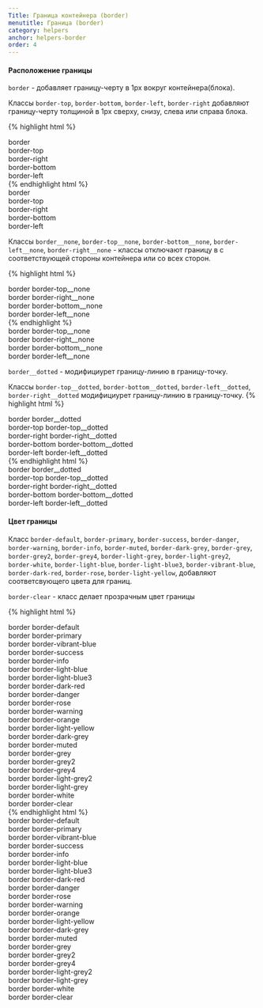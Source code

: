 ```yaml
---
Title: Граница контейнера (border)
menutitle: Граница (border)
category: helpers
anchor: helpers-border
order: 4
---
```


#### Расположение границы
`border` - добавляет границу-черту в 1px вокруг контейнера(блока). 

Классы `border-top`, `border-bottom`, `border-left`, `border-right` добавляют границу-черту толщиной в 1px сверху, снизу, слева или справа блока.

{% highlight html %}
  <div class="border">border</div>
  <div class="border-top">border-top</div>
  <div class="border-right">border-right</div>
  <div class="border-bottom">border-bottom</div>
  <div class="border-left">border-left</div>
{% endhighlight html %}
<div class="bs-docs-example">
  <div class="mb-10 border">border</div>
  <div class="mb-10 border-top">border-top</div>
  <div class="mb-10 border-right">border-right</div>
  <div class="mb-10 border-bottom">border-bottom</div>
  <div class="mb-10 border-left">border-left</div>
</div>

Классы `border__none`, `border-top__none`, `border-bottom__none`, `border-left__none`, `border-right__none` - классы отключают границу в с соответствующей стороны контейнера или со всех сторон.

{% highlight html %}
  <div class="border border-top__none">border border-top__none</div>
  <div class="border border-right__none">border border-right__none</div>
  <div class="border border-bottom__none">border border-bottom__none</div>
  <div class="border border-left__none">border border-left__none</div>
{% endhighlight %}
<div class="bs-docs-example">
  <div class="mb-10 border border-top__none">border border-top__none</div>
  <div class="mb-10 border border-right__none">border border-right__none</div>
  <div class="mb-10 border border-bottom__none">border border-bottom__none</div>
  <div class="mb-10 border border-left__none">border border-left__none</div>
</div>

`border__dotted` - модифициурет границу-линию в границу-точку.

Классы `border-top__dotted`, `border-bottom__dotted`, `border-left__dotted`, `border-right__dotted` модифициурет границу-линию в границу-точку. 
{% highlight html %}
  <div class="border border__dotted">border border__dotted</div>
  <div class="border-top border-top__dotted">border-top border-top__dotted</div>
  <div class="border-right border-right__dotted">border-right border-right__dotted</div>
  <div class="border-bottom border-bottom__dotted">border-bottom border-bottom__dotted</div>
  <div class="border-left border-left__dotted">border-left border-left__dotted</div>
{% endhighlight html %}
<div class="bs-docs-example">
    <div class="mb-10 border border__dotted">border border__dotted</div>
    <div class="mb-10 border-top border-top__dotted">border-top border-top__dotted</div>
    <div class="mb-10 border-right border-right__dotted">border-right border-right__dotted</div>
    <div class="mb-10 border-bottom border-bottom__dotted">border-bottom border-bottom__dotted</div>
    <div class="mb-10 border-left border-left__dotted">border-left border-left__dotted</div>
</div>

#### Цвет границы
Класс `border-default`, `border-primary`, `border-success`, `border-danger`, `border-warning`, `border-info`, `border-muted`, `border-dark-grey`, `border-grey`, `border-grey2`, `border-grey4`, `border-light-grey`, `border-light-grey2`, `border-white`, `border-light-blue`, `border-light-blue3`, `border-vibrant-blue`, `border-dark-red`, `border-rose`, `border-light-yellow`,   добавляют соответсвующего цвета для границ. 

`border-clear` - класс делает прозрачным цвет границы

{% highlight html %}
  <div class="border border-default">border border-default</div>
  <div class="border border-primary">border border-primary</div>
  <div class="border border-vibrant-blue">border border-vibrant-blue</div>
  <div class="border border-success">border border-success</div>
  <div class="border border-info">border border-info</div>
  <div class="border border-light-blue">border border-light-blue</div>
  <div class="border border-light-blue3">border border-light-blue3</div>
  <div class="border border-dark-red">border border-dark-red</div>
  <div class="border border-danger">border border-danger</div>
  <div class="border border-rose">border border-rose</div>
  <div class="border border-warning">border border-warning</div>
  <div class="border border-orange">border border-orange</div>
  <div class="border border-light-yellow">border border-light-yellow</div>
  <div class="border border-dark-grey">border border-dark-grey</div>
  <div class="border border-muted">border border-muted</div>
  <div class="border border-grey">border border-grey</div>
  <div class="border border-grey2">border border-grey2</div>
  <div class="border border-grey4">border border-grey4</div>
  <div class="border border-light-grey2">border border-light-grey2</div>
  <div class="border border-light-grey">border border-light-grey</div>
  <div class="padding-5 bg-grey4"><div class="border border-white">border border-white</div></div>
  <div class="padding-5 bg-grey4"><div class="border border-clear">border border-clear</div></div>
{% endhighlight html %}
<div class="bs-docs-example">
  <div class="mb-10 padding-5 border border-default">border border-default</div>
  <div class="mb-10 padding-5 border border-primary">border border-primary</div>
  <div class="mb-10 padding-5 border border-vibrant-blue">border border-vibrant-blue</div>
  <div class="mb-10 padding-5 border border-success">border border-success</div>
  <div class="mb-10 padding-5 border border-info">border border-info</div>
  <div class="mb-10 padding-5 border border-light-blue">border border-light-blue</div>
  <div class="mb-10 padding-5 border border-light-blue3">border border-light-blue3</div>
  <div class="mb-10 padding-5 border border-dark-red">border border-dark-red</div>
  <div class="mb-10 padding-5 border border-danger">border border-danger</div>
  <div class="mb-10 padding-5 border border-rose">border border-rose</div>
  <div class="mb-10 padding-5 border border-warning">border border-warning</div>
  <div class="mb-10 padding-5 border border-orange">border border-orange</div>
  <div class="mb-10 padding-5 border border-light-yellow">border border-light-yellow</div>
  <div class="mb-10 padding-5 border border-dark-grey">border border-dark-grey</div>
  <div class="mb-10 padding-5 border border-muted">border border-muted</div>
  <div class="mb-10 padding-5 border border-grey">border border-grey</div>
  <div class="mb-10 padding-5 border border-grey2">border border-grey2</div>
  <div class="mb-10 padding-5 border border-grey4">border border-grey4</div>
  <div class="mb-10 padding-5 border border-light-grey2">border border-light-grey2</div>
  <div class="mb-10 padding-5 border border-light-grey">border border-light-grey</div>
  <div class="mb-10 padding-5 bg-grey4"><div class="border border-white">border border-white</div></div>
  <div class="mb-10 padding-5 bg-grey4"><div class="border border-clear">border border-clear</div></div>
</div>
